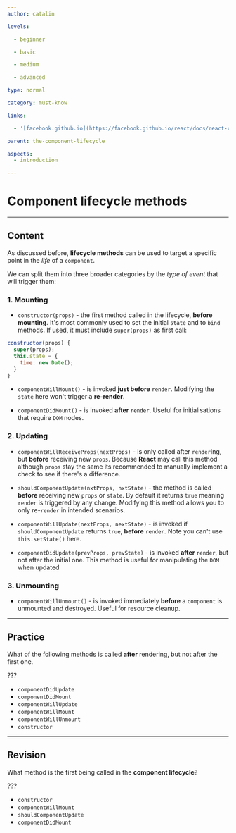 ```yaml
---
author: catalin

levels:

  - beginner

  - basic

  - medium

  - advanced

type: normal

category: must-know

links:

  - '[facebook.github.io](https://facebook.github.io/react/docs/react-component.html#the-component-lifecycle){website}'

parent: the-component-lifecycle

aspects:
  - introduction

---
```


# Component **lifecycle methods**

---
## Content

As discussed before, **lifecycle methods** can be used to target a specific point in the *life* of a `component`.

We can split them into three broader categories by the *type of event* that will trigger them:

### 1. Mounting

- `constructor(props)` - the first method called in the lifecycle, **before mounting**. It's most commonly used to set the initial `state` and to `bind` methods. If used, it must include `super(props)` as first call:

```jsx
constructor(props) {
  super(props);
  this.state = {
    time: new Date();
  }
}

```

- `componentWillMount()` - is invoked **just before** `render`. Modifying the `state` here won't trigger a **re-render**.

- `componentDidMount()` - is invoked **after** `render`. Useful for initialisations that require `DOM` nodes.


### 2. Updating

- `componentWillReceiveProps(nextProps)` - is only called after `render`ing, but **before** receiving new `props`. Because **React** may call this method although `props` stay the same its recommended to manually implement a check to see if there's a difference.

- `shouldComponentUpdate(nxtProps, nxtState)` - the method is called **before** receiving new `props` or `state`. By default it returns `true` meaning `render` is triggered by any change. Modifying this method allows you to only re-`render` in intended scenarios.

- `componentWillUpdate(nextProps, nextState)` - is invoked if `shouldComponentUpdate` returns `true`, **before** `render`. Note you can't use `this.setState()` here.

- `componentDidUpdate(prevProps, prevState)` - is invoked **after** `render`, but not after the initial one. This method is useful for manipulating the `DOM` when updated

### 3. Unmounting

- `componentWillUnmount()` - is invoked immediately **before** a `component` is unmounted and destroyed. Useful for resource cleanup.

---
## Practice

What of the following methods is called **after** rendering, but not after the first one.

???


* `componentDidUpdate`
* `componentDidMount`
* `componentWillUpdate`
* `componentWillMount`
* `componentWillUnmount`
* `constructor`

---
## Revision

What method is the first being called in the **component lifecycle**?

???


* `constructor`
* `componentWillMount`
* `shouldComponentUpdate`
* `componentDidMount`


